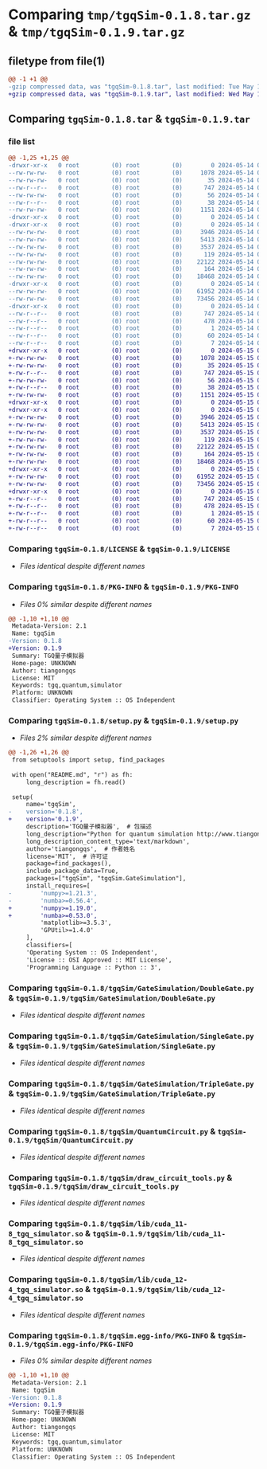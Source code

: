 # Comparing `tmp/tgqSim-0.1.8.tar.gz` & `tmp/tgqSim-0.1.9.tar.gz`

## filetype from file(1)

```diff
@@ -1 +1 @@
-gzip compressed data, was "tgqSim-0.1.8.tar", last modified: Tue May 14 05:41:47 2024, max compression
+gzip compressed data, was "tgqSim-0.1.9.tar", last modified: Wed May 15 00:53:48 2024, max compression
```

## Comparing `tgqSim-0.1.8.tar` & `tgqSim-0.1.9.tar`

### file list

```diff
@@ -1,25 +1,25 @@
-drwxr-xr-x   0 root         (0) root         (0)        0 2024-05-14 05:41:47.874247 tgqSim-0.1.8/
--rw-rw-rw-   0 root         (0) root         (0)     1078 2024-05-14 05:41:46.000000 tgqSim-0.1.8/LICENSE
--rw-rw-rw-   0 root         (0) root         (0)       35 2024-05-14 05:41:46.000000 tgqSim-0.1.8/MANIFEST.in
--rw-r--r--   0 root         (0) root         (0)      747 2024-05-14 05:41:47.873247 tgqSim-0.1.8/PKG-INFO
--rw-rw-rw-   0 root         (0) root         (0)       56 2024-05-14 05:41:46.000000 tgqSim-0.1.8/README.md
--rw-r--r--   0 root         (0) root         (0)       38 2024-05-14 05:41:47.874247 tgqSim-0.1.8/setup.cfg
--rw-rw-rw-   0 root         (0) root         (0)     1151 2024-05-14 05:41:46.000000 tgqSim-0.1.8/setup.py
-drwxr-xr-x   0 root         (0) root         (0)        0 2024-05-14 05:41:47.872247 tgqSim-0.1.8/tgqSim/
-drwxr-xr-x   0 root         (0) root         (0)        0 2024-05-14 05:41:47.873247 tgqSim-0.1.8/tgqSim/GateSimulation/
--rw-rw-rw-   0 root         (0) root         (0)     3946 2024-05-14 05:41:46.000000 tgqSim-0.1.8/tgqSim/GateSimulation/DoubleGate.py
--rw-rw-rw-   0 root         (0) root         (0)     5413 2024-05-14 05:41:46.000000 tgqSim-0.1.8/tgqSim/GateSimulation/SingleGate.py
--rw-rw-rw-   0 root         (0) root         (0)     3537 2024-05-14 05:41:46.000000 tgqSim-0.1.8/tgqSim/GateSimulation/TripleGate.py
--rw-rw-rw-   0 root         (0) root         (0)      119 2024-05-14 05:41:46.000000 tgqSim-0.1.8/tgqSim/GateSimulation/__init__.py
--rw-rw-rw-   0 root         (0) root         (0)    22122 2024-05-14 05:41:46.000000 tgqSim-0.1.8/tgqSim/QuantumCircuit.py
--rw-rw-rw-   0 root         (0) root         (0)      164 2024-05-14 05:41:46.000000 tgqSim-0.1.8/tgqSim/__init__.py
--rw-rw-rw-   0 root         (0) root         (0)    18468 2024-05-14 05:41:46.000000 tgqSim-0.1.8/tgqSim/draw_circuit_tools.py
-drwxr-xr-x   0 root         (0) root         (0)        0 2024-05-14 05:41:47.873247 tgqSim-0.1.8/tgqSim/lib/
--rw-rw-rw-   0 root         (0) root         (0)    61952 2024-05-14 05:41:46.000000 tgqSim-0.1.8/tgqSim/lib/cuda_11-8_tgq_simulator.so
--rw-rw-rw-   0 root         (0) root         (0)    73456 2024-05-14 05:41:46.000000 tgqSim-0.1.8/tgqSim/lib/cuda_12-4_tgq_simulator.so
-drwxr-xr-x   0 root         (0) root         (0)        0 2024-05-14 05:41:47.872247 tgqSim-0.1.8/tgqSim.egg-info/
--rw-r--r--   0 root         (0) root         (0)      747 2024-05-14 05:41:47.000000 tgqSim-0.1.8/tgqSim.egg-info/PKG-INFO
--rw-r--r--   0 root         (0) root         (0)      478 2024-05-14 05:41:47.000000 tgqSim-0.1.8/tgqSim.egg-info/SOURCES.txt
--rw-r--r--   0 root         (0) root         (0)        1 2024-05-14 05:41:47.000000 tgqSim-0.1.8/tgqSim.egg-info/dependency_links.txt
--rw-r--r--   0 root         (0) root         (0)       60 2024-05-14 05:41:47.000000 tgqSim-0.1.8/tgqSim.egg-info/requires.txt
--rw-r--r--   0 root         (0) root         (0)        7 2024-05-14 05:41:47.000000 tgqSim-0.1.8/tgqSim.egg-info/top_level.txt
+drwxr-xr-x   0 root         (0) root         (0)        0 2024-05-15 00:53:48.654812 tgqSim-0.1.9/
+-rw-rw-rw-   0 root         (0) root         (0)     1078 2024-05-15 00:53:46.000000 tgqSim-0.1.9/LICENSE
+-rw-rw-rw-   0 root         (0) root         (0)       35 2024-05-15 00:53:46.000000 tgqSim-0.1.9/MANIFEST.in
+-rw-r--r--   0 root         (0) root         (0)      747 2024-05-15 00:53:48.654812 tgqSim-0.1.9/PKG-INFO
+-rw-rw-rw-   0 root         (0) root         (0)       56 2024-05-15 00:53:46.000000 tgqSim-0.1.9/README.md
+-rw-r--r--   0 root         (0) root         (0)       38 2024-05-15 00:53:48.654812 tgqSim-0.1.9/setup.cfg
+-rw-rw-rw-   0 root         (0) root         (0)     1151 2024-05-15 00:53:47.000000 tgqSim-0.1.9/setup.py
+drwxr-xr-x   0 root         (0) root         (0)        0 2024-05-15 00:53:48.653812 tgqSim-0.1.9/tgqSim/
+drwxr-xr-x   0 root         (0) root         (0)        0 2024-05-15 00:53:48.654812 tgqSim-0.1.9/tgqSim/GateSimulation/
+-rw-rw-rw-   0 root         (0) root         (0)     3946 2024-05-15 00:53:46.000000 tgqSim-0.1.9/tgqSim/GateSimulation/DoubleGate.py
+-rw-rw-rw-   0 root         (0) root         (0)     5413 2024-05-15 00:53:46.000000 tgqSim-0.1.9/tgqSim/GateSimulation/SingleGate.py
+-rw-rw-rw-   0 root         (0) root         (0)     3537 2024-05-15 00:53:46.000000 tgqSim-0.1.9/tgqSim/GateSimulation/TripleGate.py
+-rw-rw-rw-   0 root         (0) root         (0)      119 2024-05-15 00:53:46.000000 tgqSim-0.1.9/tgqSim/GateSimulation/__init__.py
+-rw-rw-rw-   0 root         (0) root         (0)    22122 2024-05-15 00:53:46.000000 tgqSim-0.1.9/tgqSim/QuantumCircuit.py
+-rw-rw-rw-   0 root         (0) root         (0)      164 2024-05-15 00:53:47.000000 tgqSim-0.1.9/tgqSim/__init__.py
+-rw-rw-rw-   0 root         (0) root         (0)    18468 2024-05-15 00:53:46.000000 tgqSim-0.1.9/tgqSim/draw_circuit_tools.py
+drwxr-xr-x   0 root         (0) root         (0)        0 2024-05-15 00:53:48.654812 tgqSim-0.1.9/tgqSim/lib/
+-rw-rw-rw-   0 root         (0) root         (0)    61952 2024-05-15 00:53:46.000000 tgqSim-0.1.9/tgqSim/lib/cuda_11-8_tgq_simulator.so
+-rw-rw-rw-   0 root         (0) root         (0)    73456 2024-05-15 00:53:46.000000 tgqSim-0.1.9/tgqSim/lib/cuda_12-4_tgq_simulator.so
+drwxr-xr-x   0 root         (0) root         (0)        0 2024-05-15 00:53:48.653812 tgqSim-0.1.9/tgqSim.egg-info/
+-rw-r--r--   0 root         (0) root         (0)      747 2024-05-15 00:53:48.000000 tgqSim-0.1.9/tgqSim.egg-info/PKG-INFO
+-rw-r--r--   0 root         (0) root         (0)      478 2024-05-15 00:53:48.000000 tgqSim-0.1.9/tgqSim.egg-info/SOURCES.txt
+-rw-r--r--   0 root         (0) root         (0)        1 2024-05-15 00:53:48.000000 tgqSim-0.1.9/tgqSim.egg-info/dependency_links.txt
+-rw-r--r--   0 root         (0) root         (0)       60 2024-05-15 00:53:48.000000 tgqSim-0.1.9/tgqSim.egg-info/requires.txt
+-rw-r--r--   0 root         (0) root         (0)        7 2024-05-15 00:53:48.000000 tgqSim-0.1.9/tgqSim.egg-info/top_level.txt
```

### Comparing `tgqSim-0.1.8/LICENSE` & `tgqSim-0.1.9/LICENSE`

 * *Files identical despite different names*

### Comparing `tgqSim-0.1.8/PKG-INFO` & `tgqSim-0.1.9/PKG-INFO`

 * *Files 0% similar despite different names*

```diff
@@ -1,10 +1,10 @@
 Metadata-Version: 2.1
 Name: tgqSim
-Version: 0.1.8
+Version: 0.1.9
 Summary: TGQ量子模拟器
 Home-page: UNKNOWN
 Author: tiangongqs
 License: MIT
 Keywords: tgq,quantum,simulator
 Platform: UNKNOWN
 Classifier: Operating System :: OS Independent
```

### Comparing `tgqSim-0.1.8/setup.py` & `tgqSim-0.1.9/setup.py`

 * *Files 2% similar despite different names*

```diff
@@ -1,26 +1,26 @@
 from setuptools import setup, find_packages
 
 with open("README.md", "r") as fh:
     long_description = fh.read()
 
 setup(
     name='tgqSim',
-    version='0.1.8',
+    version='0.1.9',
     description='TGQ量子模拟器',  # 包描述
     long_description="Python for quantum simulation http://www.tiangongqs.com",  # 详细描述
     long_description_content_type='text/markdown',
     author='tiangongqs',  # 作者姓名
     license='MIT',  # 许可证
     package=find_packages(),
     include_package_data=True,
     packages=["tgqSim", "tgqSim.GateSimulation"],
     install_requires=[
-        'numpy>=1.21.3',
-        'numba>=0.56.4',
+        'numpy>=1.19.0',
+        'numba>=0.53.0',
         'matplotlib>=3.5.3',
         'GPUtil>=1.4.0'
     ],
     classifiers=[
     'Operating System :: OS Independent',
     'License :: OSI Approved :: MIT License',
     'Programming Language :: Python :: 3',
```

### Comparing `tgqSim-0.1.8/tgqSim/GateSimulation/DoubleGate.py` & `tgqSim-0.1.9/tgqSim/GateSimulation/DoubleGate.py`

 * *Files identical despite different names*

### Comparing `tgqSim-0.1.8/tgqSim/GateSimulation/SingleGate.py` & `tgqSim-0.1.9/tgqSim/GateSimulation/SingleGate.py`

 * *Files identical despite different names*

### Comparing `tgqSim-0.1.8/tgqSim/GateSimulation/TripleGate.py` & `tgqSim-0.1.9/tgqSim/GateSimulation/TripleGate.py`

 * *Files identical despite different names*

### Comparing `tgqSim-0.1.8/tgqSim/QuantumCircuit.py` & `tgqSim-0.1.9/tgqSim/QuantumCircuit.py`

 * *Files identical despite different names*

### Comparing `tgqSim-0.1.8/tgqSim/draw_circuit_tools.py` & `tgqSim-0.1.9/tgqSim/draw_circuit_tools.py`

 * *Files identical despite different names*

### Comparing `tgqSim-0.1.8/tgqSim/lib/cuda_11-8_tgq_simulator.so` & `tgqSim-0.1.9/tgqSim/lib/cuda_11-8_tgq_simulator.so`

 * *Files identical despite different names*

### Comparing `tgqSim-0.1.8/tgqSim/lib/cuda_12-4_tgq_simulator.so` & `tgqSim-0.1.9/tgqSim/lib/cuda_12-4_tgq_simulator.so`

 * *Files identical despite different names*

### Comparing `tgqSim-0.1.8/tgqSim.egg-info/PKG-INFO` & `tgqSim-0.1.9/tgqSim.egg-info/PKG-INFO`

 * *Files 0% similar despite different names*

```diff
@@ -1,10 +1,10 @@
 Metadata-Version: 2.1
 Name: tgqSim
-Version: 0.1.8
+Version: 0.1.9
 Summary: TGQ量子模拟器
 Home-page: UNKNOWN
 Author: tiangongqs
 License: MIT
 Keywords: tgq,quantum,simulator
 Platform: UNKNOWN
 Classifier: Operating System :: OS Independent
```

